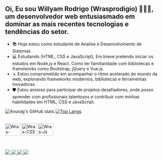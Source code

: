 ## Oi, Eu sou Willyam Rodrigo (Wrasprodigio) 👩🏽‍💻, um desenvolvedor web entusiasmado em dominar as mais recentes tecnologias e tendências do setor. 

- 📚 Hoje estou como estudante de Analise e Desenvolvimento de Sistemas
- 💻 Estudando (HTML, CSS e JavaScript), Em breve pretendo iniciar os estudos em Node.js e React. Como ter familiaridade com bibliotecas e frameworks como Bootstrap, jQuery e Vue.js.
- ⚔️ Estou comprometido em acompanhar o ritmo acelerado do mundo da web, explorando frameworks modernos, bibliotecas e ferramentas inovadoras.
- 🛡️ Estou ansioso para participar de projetos desafiadores, onde posso aprender com profissionais talentosos e contribuir com minhas habilidades em HTML, CSS e JavaScript.

![Anurag's GitHub stats](https://github-readme-stats.vercel.app/api?username=Wrasprodigio&show_icons=true&theme=dark)
[![Top Langs](https://github-readme-stats.vercel.app/api/top-langs/?username=Wrasprodigio)](https://github.com/Wrasprodigio/github-readme-stats)

<div style="display inline_block"></br>
  <img align="center" alt="Wras-HTML" height="40" width="50" src="https://cdn.jsdelivr.net/gh/devicons/devicon/icons/html5/html5-original.svg" />
  <img align="center" alt="Wras-CSS" height="40" width="50" src="https://cdn.jsdelivr.net/gh/devicons/devicon/icons/css3/css3-original.svg" />
  <img align="center" alt="Wras-Js" height="40" width="50" src="https://cdn.jsdelivr.net/gh/devicons/devicon/icons/javascript/javascript-plain.svg" />
</div>

##

<div style="display inline_block"></br>
  <a href="https://github.com/Wrasprodigio" target"_blank"><img src="https://img.shields.io/badge/GitHub-100000?style=for-the-badge&logo=github&logoColor=white" />
  <a href="https://www.linkedin.com/in/willyam-rodrigo/" target"_blank"><img src="https://img.shields.io/badge/LinkedIn-0077B5?style=for-the-badge&logo=linkedin&logoColor=white" />
  <a href="contatowras@gmail.com" target"_blank"><img src="https://img.shields.io/badge/Gmail-D14836?style=for-the-badge&logo=gmail&logoColor=white" />
  <a href="https://www.instagram.com/willyamrodrigo11/" target"_blank"><img src="https://img.shields.io/badge/Instagram-E4405F?style=for-the-badge&logo=instagram&logoColor=white" />
</div>
